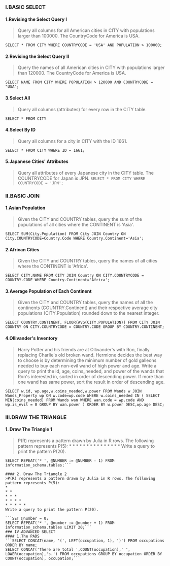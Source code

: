 ### I.BASIC SELECT
#### 1.Revising the Select Query I
> Query all columns for all American cities in CITY with populations larger than 100000. The CountryCode for America is USA.

```SELECT * FROM CITY WHERE COUNTRYCODE = 'USA' AND POPULATION > 100000;```
#### 2.Revising the Select Query II
>Query the names of all American cities in CITY with populations larger than 120000. The CountryCode for America is USA.

```SELECT NAME FROM CITY WHERE POPULATION > 120000 AND COUNTRYCODE = "USA";```

#### 3.Select All 
>Query all columns (attributes) for every row in the CITY table.

```SELECT * FROM CITY```
#### 4.Select By ID
>Query all columns for a city in CITY with the ID 1661.

```SELECT * FROM CITY WHERE ID = 1661;```
#### 5.Japanese Cities' Attributes
>Query all attributes of every Japanese city in the CITY table. The COUNTRYCODE for Japan is JPN.
```SELECT * FROM CITY WHERE COUNTRYCODE = 'JPN';```
### II.BASIC JOIN
#### 1.Asian Population
>Given the CITY and COUNTRY tables, query the sum of the populations of all cities where the CONTINENT is 'Asia'.

```SELECT SUM(City.Population) FROM City JOIN Country ON City.COUNTRYCODE=Country.Code WHERE Country.Continent='Asia';```
#### 2.African Cities
>Given the CITY and COUNTRY tables, query the names of all cities where the CONTINENT is 'Africa'.

```SELECT CITY.NAME FROM CITY JOIN Country ON CITY.COUNTRYCODE = COUNTRY.CODE WHERE Country.Continent='Africa';```

#### 3.Average Population of Each Continent
>Given the CITY and COUNTRY tables, query the names of all the continents (COUNTRY.Continent) and their respective average city populations (CITY.Population) rounded down to the nearest integer.

```SELECT COUNTRY.CONTINENT, FLOOR(AVG(CITY.POPULATION)) FROM CITY JOIN COUNTRY ON CITY.COUNTRYCODE = COUNTRY.CODE GROUP BY COUNTRY.CONTINENT;```

#### 4.Ollivander's Inventory
>Harry Potter and his friends are at Ollivander's with Ron, finally replacing Charlie's old broken wand.
Hermione decides the best way to choose is by determining the minimum number of gold galleons needed to buy each non-evil wand of high power and age. Write a query to print the id, age, coins_needed, and power of the wands that Ron's interested in, sorted in order of descending power. If more than one wand has same power, sort the result in order of descending age.

```SELECT w.id, wp.age,w.coins_needed,w.power FROM Wands w JOIN Wands_Property wp ON w.code=wp.code WHERE w.coins_needed IN ( SELECT MIN(coins_needed) FROM Wands wan WHERE wan.code = wp.code AND wp.is_evil = 0 GROUP BY wan.power ) ORDER BY w.power DESC,wp.age DESC;```

### III.DRAW THE TRIANGLE 
#### 1. Draw The Triangle 1
>P(R) represents a pattern drawn by Julia in R rows. The following pattern represents P(5):
\* * * * * 
\* * * * 
\* * * 
\* * 
\*
Write a query to print the pattern P(20).

```set @NUMBER:= 21; 
SELECT REPEAT('* ', @NUMBER := @NUMBER - 1) FROM information_schema.tables;```

#### 2. Draw The Triangle 2
>P(R) represents a pattern drawn by Julia in R rows. The following pattern represents P(5):
* 
* * 
* * * 
* * * * 
* * * * *
Write a query to print the pattern P(20).

```SET @number = 0;
SELECT REPEAT('* ', @number := @number + 1) FROM information_schema.tables LIMIT 20;```
### IV.ADVANCED SELECT
#### 1.The PADS
```SELECT CONCAT(name, '(', LEFT(occupation, 1), ')') FROM occupations ORDER BY name;
SELECT CONCAT('There are total ',COUNT(occupation),' ', LOWER(occupation),'s.') FROM occupations GROUP BY occupation ORDER BY COUNT(occupation), occupation;```




